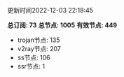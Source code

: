 更新时间2022-12-03 22:18:45

**总订阅: 73**
**总节点: 1005**
**有效节点: 449**
- trojan节点: 135
- v2ray节点: 207
- ss节点: 106
- ssr节点: 1
